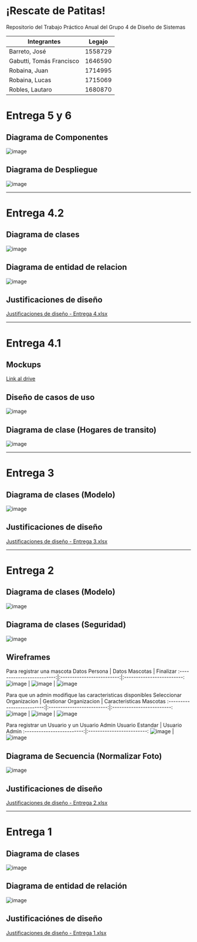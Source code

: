 # ¡Rescate de Patitas!
Repositorio del Trabajo Práctico Anual del Grupo 4 de Diseño de Sistemas 

|       Integrantes      |Legajo |
|------------------------|-------|
|Barreto, José           |1558729|
|Gabutti, Tomás Francisco|1646590|
|Robaina, Juan           |1714995|
|Robaina, Lucas          |1715069|
|Robles, Lautaro         |1680870|

# Entrega 5 y 6
## Diagrama de Componentes
![image](https://drive.google.com/uc?export=view&id=1KIuNJCPQDbtMDWqbsaYQPLitzM1ilrAw)

## Diagrama de Despliegue
![image](https://drive.google.com/uc?export=view&id=1a9i-iDE0ujXy99rz6l_GmPAYs-cUeNAl)

---

# Entrega 4.2
## Diagrama de clases
![image](https://drive.google.com/uc?export=view&id=1OBaCmsbtkS5pFJQaaxRUJjrOzS8HACdn)

## Diagrama de entidad de relacion
![image](https://drive.google.com/uc?export=view&id=10_ToDLQNvtBC4S8u02bk48h1NLq67Fjw)

## Justificaciones de diseño
[Justificaciones de diseño - Entrega 4.xlsx](https://drive.google.com/file/d/1ce1khTY7sArNxSV_evpqNFyANpZgiLvL/view?usp=sharing)

---

# Entrega 4.1
## Mockups
[Link al drive](https://drive.google.com/drive/folders/1AnGFLflSi1PjZnw4mnlD_VlUK5FQyXhk?usp=sharing)

## Diseño de casos de uso
![image](https://drive.google.com/uc?export=view&id=1fW5DMZKUMy1GBy3t30Jug47iFtADFdYk)

## Diagrama de clase (Hogares de transito)
![image](https://drive.google.com/uc?export=view&id=1R0Wv8zibpgynKU93lz0nNnxK3gCB3Ksn)

---

# Entrega 3
## Diagrama de clases (Modelo)
![image](https://drive.google.com/uc?export=view&id=1yjpvc4ACS25JoNDWmrt_H4JNj2CQUeWd)

## Justificaciones de diseño
[Justificaciones de diseño - Entrega 3.xlsx](https://drive.google.com/file/d/1P_DejKiV-6MKI8GMEhSGQjpfC7YpVH_C/view?usp=sharing)

---

# Entrega 2
## Diagrama de clases (Modelo)
![image](https://drive.google.com/uc?export=view&id=1fo_mu9iIUW6eEvhNTbNSf627I4nh2Zai)

## Diagrama de clases (Seguridad)
![image](https://drive.google.com/uc?export=view&id=1yfefsJn9cYS3vzQJ8nLzjxsxGNTCrH-T)

## Wireframes
Para registrar una mascota
Datos Persona              |  Datos Mascotas           |  Finalizar
:-------------------------:|:-------------------------:|:-------------------------:
![image](https://drive.google.com/uc?export=view&id=1Qxzir-Wo0DVkvsZwFiWv8dgEFInueiIc)  |  ![image](https://drive.google.com/uc?export=view&id=139DOg4myVBcoPYJpvfzqBSV7cAFFpRcY)   |  ![image](https://drive.google.com/uc?export=view&id=107DdGz7MuOQyFFz5z1zlkDb10QK0ct0w)

Para que un admin modifique las caracteristicas disponibles
Seleccionar Organizacion   |  Gestionar Organizacion   |  Caracteristicas Mascotas
:-------------------------:|:-------------------------:|:-------------------------:
![image](https://drive.google.com/uc?export=view&id=1jPdr9oPjlolZbia8bPrWWiiXrcknBgCE)  |  ![image](https://drive.google.com/uc?export=view&id=1dH8dtVUzY_YrYBMDHiFSaZKtlPUHmTCf)   |  ![image](https://drive.google.com/uc?export=view&id=1ePDLe1tt7NmQp9T_rqmpKAFEClKnbgnc)

Para registrar un Usuario y un Usuario Admin
Usuario Estandar           |  Usuario Admin 
:-------------------------:|:-------------------------:
![image](https://drive.google.com/uc?export=view&id=1XkHdSLr3Q8LDy7BEwURZWqQwGjQZkqWA)  |  ![image](https://drive.google.com/uc?export=view&id=1Cum7jd8it7T56injV0O-QcVQIT7EMHgR)

## Diagrama de Secuencia (Normalizar Foto)
![image](https://drive.google.com/uc?export=view&id=1acgkCIkryqaXA1HwV6s9Fr5uvngdmcwr)

## Justificaciones de diseño
[Justificaciones de diseño - Entrega 2.xlsx](https://drive.google.com/file/d/1IBQDNF-H-5XP-2v8tV4tBxelqK1QSVDT/view?usp=sharing)

---

# Entrega 1

## Diagrama de clases
![image](https://drive.google.com/uc?export=view&id=1j9gsgdy9woseJP0O-AJH8OexH6CyP1Sk)

## Diagrama de entidad de relación
![image](https://drive.google.com/uc?export=view&id=19v0Nujvz5KdtADwnRtBut00C7nWL56nW)

## Justificaciónes de diseño
[Justificaciones de diseño - Entrega 1.xlsx](https://drive.google.com/file/d/1V0M6hayxDkobNz_sGqOsneOdkOQlNayG/view?usp=sharing)
